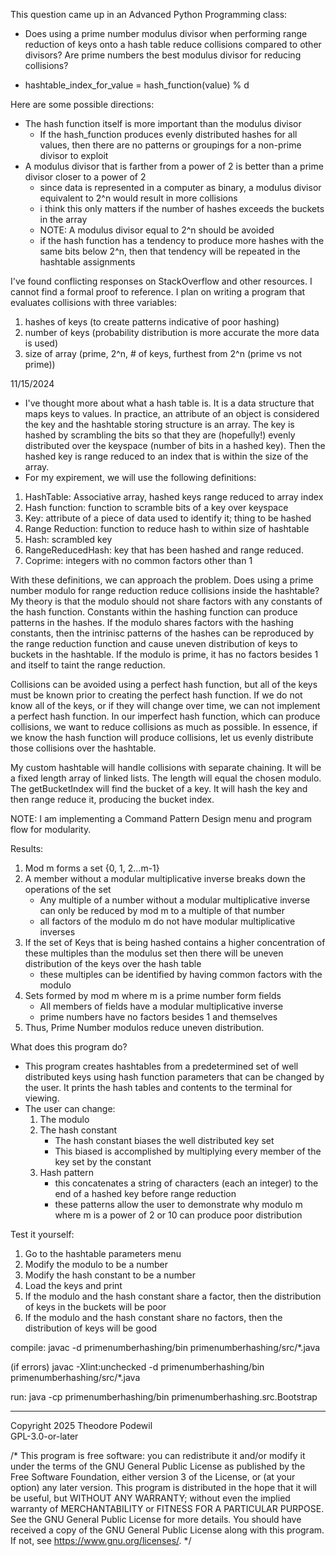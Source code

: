 This question came up in an Advanced Python Programming class:
* Does using a prime number modulus divisor when performing range reduction of keys onto a hash table reduce collisions compared to other divisors?  Are prime numbers the best modulus divisor for reducing collisions?

* hashtable_index_for_value = hash_function(value) % d

Here are some possible directions:
* The hash function itself is more important than the modulus divisor
  * If the hash_function produces evenly distributed hashes for all values, then there are no patterns or groupings for a non-prime divisor to exploit
* A modulus divisor that is farther from a power of 2 is better than a prime divisor closer to a power of 2
  * since data is represented in a computer as binary, a modulus divisor equivalent to 2^n would result in more collisions
  * i think this only matters if the number of hashes exceeds the buckets in the array
  * NOTE: A modulus divisor equal to 2^n should be avoided
   * if the hash function has a tendency to produce more hashes with the same bits below 2^n, then that tendency will be repeated in the hashtable assignments

I've found conflicting responses on StackOverflow and other resources.  I cannot find a formal proof to reference.  I plan on writing a program that evaluates collisions with three variables:
1. hashes of keys (to create patterns indicative of poor hashing)
2. number of keys (probability distribution is more accurate the more data is used)
3. size of array (prime, 2^n, # of keys, furthest from 2^n (prime vs not prime))

11/15/2024
* I've thought more about what a hash table is.  It is a data structure that maps keys to values.  In practice, an attribute of an object is considered the key and the hashtable storing structure is an array.  The key is hashed by scrambling the bits so that they are (hopefully!) evenly distributed over the keyspace (number of bits in a hashed key).  Then the hashed key is range reduced to an index that is within the size of the array.
* For my expirement, we will use the following definitions:
1. HashTable: Associative array, hashed keys range reduced to array index
2. Hash function: function to scramble bits of a key over keyspace
3. Key: attribute of a piece of data used to identify it; thing to be hashed
4. Range Reduction: function to reduce hash to within size of hashtable
5. Hash: scrambled key
6. RangeReducedHash: key that has been hashed and range reduced.
7. Coprime: integers with no common factors other than 1

With these definitions, we can approach the problem.  Does using a prime number modulo for range reduction reduce collisions inside the hashtable?  My theory is that the modulo should not share factors with any constants of the hash function.  Constants within the hashing function can produce patterns in the hashes.  If the modulo shares factors with the hashing constants, then the intrinisc patterns of the hashes can be reproduced by the range reduction function and cause uneven distribution of keys to buckets in the hashtable.  If the modulo is prime, it has no factors besides 1 and itself to taint the range reduction.

Collisions can be avoided using a perfect hash function, but all of the keys must be known prior to creating the perfect hash function.  If we do not know all of the keys, or if they will change over time, we can not implement a perfect hash function.  In our imperfect hash function, which can produce collisions, we want to reduce collisions as much as possible.  In essence, if we know the hash function will produce collisions, let us evenly distribute those collisions over the hashtable.

My custom hashtable will handle collisions with separate chaining.  It will be a fixed length array of linked lists.  The length will equal the chosen modulo.  The getBucketIndex will find the bucket of a key.  It will hash the key and then range reduce it, producing the bucket index.

NOTE: I am implementing a Command Pattern Design menu and program flow for modularity.

Results:
1. Mod m forms a set {0, 1, 2...m-1}
2. A member without a modular multiplicative inverse breaks down the operations of the set
    * Any multiple of a number without a modular multiplicative inverse can only be reduced by mod m to a multiple of that number
    * all factors of the modulo m do not have modular multiplicative inverses
3. If the set of Keys that is being hashed contains a higher concentration of these multiples than the modulus set then there will be uneven distribution of the keys over the hash table
    * these multiples can be identified by having common factors with the modulo
4.  Sets formed by mod m where m is a prime number form fields
    * All members of fields have a modular multiplicative inverse
    * prime numbers have no factors besides 1 and themselves
5.  Thus, Prime Number modulos reduce uneven distribution.

What does this program do?
* This program creates hashtables from a predetermined set of well distributed keys using hash function parameters that can be changed by the user.  It prints the hash tables and contents to the terminal for viewing.
* The user can change:
    1. The modulo
    2. The hash constant
        * The hash constant biases the well distributed key set
        * This biased is accomplished by multiplying every member of the key set by the constant
    3. Hash pattern
        * this concatenates a string of characters (each an integer) to the end of a hashed key before range reduction
        * these patterns allow the user to demonstrate why modulo m where m is a power of 2 or 10 can produce poor distribution

Test it yourself:
1. Go to the hashtable parameters menu
2. Modify the modulo to be a number
3. Modify the hash constant to be a number
4. Load the keys and print
5. If the modulo and the hash constant share a factor, then the distribution of keys in the buckets will be poor
6. If the modulo and the hash constant share no factors, then the distribution of keys will be good

compile:
    javac -d primenumberhashing/bin primenumberhashing/src/*.java

(if errors)
    javac -Xlint:unchecked  -d primenumberhashing/bin primenumberhashing/src/*.java


run:
    java -cp primenumberhashing/bin primenumberhashing.src.Bootstrap


_________________________________________________________________________________

Copyright 2025 Theodore Podewil  
GPL-3.0-or-later  

/* This program is free software: you can redistribute it and/or modify it under the terms of the GNU General Public License as published by the Free Software Foundation, either version 3 of the License, or (at your option) any later version. This program is distributed in the hope that it will be useful, but WITHOUT ANY WARRANTY; without even the implied warranty of MERCHANTABILITY or FITNESS FOR A PARTICULAR PURPOSE. See the GNU General Public License for more details. You should have received a copy of the GNU General Public License along with this program. If not, see https://www.gnu.org/licenses/. */
